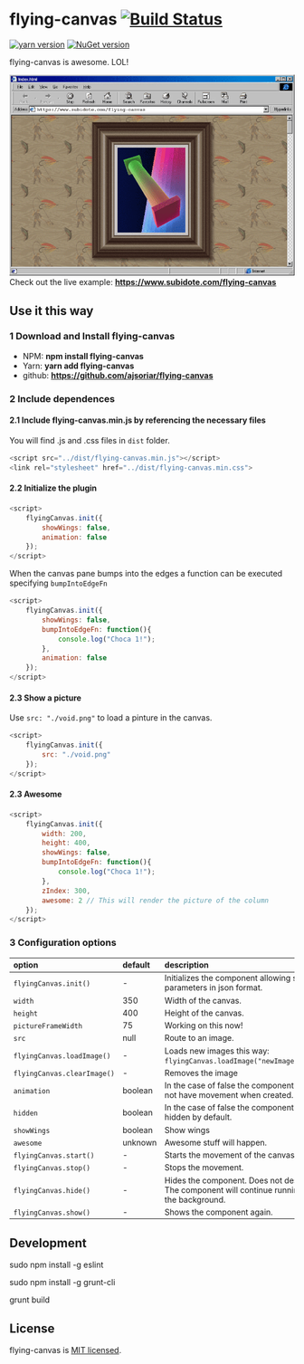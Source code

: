# flying-canvas [![Build Status](https://travis-ci.org/ajsoriar/angular-avatar.svg?branch=master)](https://travis-ci.org/ajsoriar/angular-avatar)

[![yarn version](https://badge.fury.io/js/flying-canvas.svg)](https://badge.fury.io/js/flying-canvas)
[![NuGet version](https://badge.fury.io/nu/flying-canvas.svg)](https://badge.fury.io/nu/flying-canvas)

flying-canvas is awesome. LOL!

![flying-canvas demo image](./demo/flying-canvas.gif?raw=true "flying-canvas demo image")
Check out the live example: **<https://www.subidote.com/flying-canvas>**

## Use it this way

### 1 Download and Install flying-canvas

- NPM: **npm install flying-canvas**
- Yarn: **yarn add flying-canvas**
- github: **<https://github.com/ajsoriar/flying-canvas>**
<!--- - NuGet: **PM> Install-Package flying-canvas** -->

### 2 Include dependences

#### 2.1 Include flying-canvas.min.js by referencing the necessary files

You will find .js and .css files in `dist` folder.

```javascript
<script src="../dist/flying-canvas.min.js"></script>
<link rel="stylesheet" href="../dist/flying-canvas.min.css">
```

#### 2.2 Initialize the plugin

```javascript
<script>
    flyingCanvas.init({
        showWings: false,
        animation: false
    });
</script>
```

When the canvas pane bumps into the edges a function can be executed specifying `bumpIntoEdgeFn`

```javascript
<script>
    flyingCanvas.init({
        showWings: false,
        bumpIntoEdgeFn: function(){
            console.log("Choca 1!");
        },
        animation: false
    });
</script>
```

#### 2.3 Show a picture

Use `src: "./void.png"` to load a pinture in the canvas.

```javascript
<script>
    flyingCanvas.init({
        src: "./void.png"
    });
</script>
```

#### 2.3 Awesome

```javascript
<script>
    flyingCanvas.init({
        width: 200,
        height: 400,
        showWings: false,
        bumpIntoEdgeFn: function(){
            console.log("Choca 1!");
        },
        zIndex: 300,
        awesome: 2 // This will render the picture of the column
    });
</script>
```

### 3 Configuration options

| option               | default | description           |
| :------------------- | :----- | :--------------------- |
| `flyingCanvas.init()`         | -  | Initializes the component allowing several parameters in json format. |
| `width`        | 350 | Width of the canvas. |
| `height`        | 400 | Height of the canvas. |
| `pictureFrameWidth` | 75 | Working on this now! |
| `src`        | null | Route to an image. |
| `flyingCanvas.loadImage()`        | - | Loads new images this way: `flyingCanvas.loadImage("newImage.jpg")`. |
| `flyingCanvas.clearImage()`        | - | Removes the image |
| `animation`        | boolean | In the case of false the component will not have movement when created. |
| `hidden`        | boolean | In the case of false the component will be hidden by default. |
| `showWings`        | boolean | Show wings|
| `awesome`        | unknown | Awesome stuff will happen. |
| `flyingCanvas.start()`        | - | Starts the movement of the canvas. |
| `flyingCanvas.stop()`        | - | Stops the movement. |
| `flyingCanvas.hide()`        | - | Hides the component. Does not destroy. The component will continue running in the background. |
| `flyingCanvas.show()`        | - | Shows the component again. |

## Development

sudo npm install -g eslint

sudo npm install -g grunt-cli

grunt build

## License

flying-canvas is [MIT licensed](./LICENSE).
